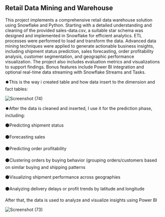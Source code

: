 ## Retail Data Mining and Warehouse

This project implements a comprehensive retail data warehouse solution using Snowflake and Python. Starting with a detailed understanding and cleaning of the provided sales-data.csv,
a suitable star schema was designed and implemented in Snowflake for efficient analytics. ETL processes were performed to load and transform the data.
Advanced data mining techniques were applied to generate actionable business insights, including shipment status prediction, sales forecasting, order profitability analysis,
customer segmentation, and geographic performance visualization. The project also includes evaluation metrics and visualizations to support findings.
Bonus features include Power BI integration and optional real-time data streaming with Snowflake Streams and Tasks.

⏺️This is the way i created table and how data insert to the dimension and fact tables:

![Screenshot (74)](https://github.com/user-attachments/assets/8802da39-c240-43d1-98f2-cc09dbb34884)

⏺️After the data is cleaned and inserted, I use it for the prediction phase, including:

  ⚫Predicting shipment status
  
  ⚫Forecasting sales
  
  ⚫Predicting order profitability
  
  ⚫Clustering orders by buying behavior (grouping orders/customers based on similar buying and shipping patterns
  
  ⚫Visualizing shipment performance across geographies
  
  ⚫Analyzing delivery delays or profit trends by latitude and longitude

  After that, the data is used to analyze and visualize insights using Power BI

  
![Screenshot (73)](https://github.com/user-attachments/assets/3c902f9c-a578-4656-b5e5-313e070becbe)



